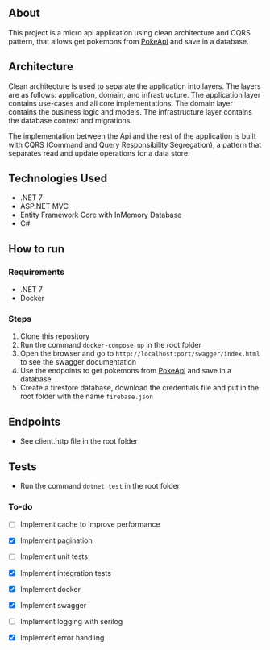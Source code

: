 ## About

This project is a micro api application using clean architecture and CQRS pattern, that allows get pokemons from [PokeApi](https://pokeapi.co/) and save in a database.

## Architecture
Clean architecture is used to separate the application into layers. The layers are as follows: application, domain, and infrastructure. The application layer contains use-cases and all core implementations. The domain layer contains the business logic and
models. The infrastructure layer contains the database context and migrations.

The implementation between the Api and the rest of the application is built with CQRS (Command and Query Responsibility Segregation), a pattern that separates read and update operations for a data store.


## Technologies Used
- .NET 7
- ASP.NET MVC
- Entity Framework Core with InMemory Database
- C#


## How to run

### Requirements
- .NET 7
- Docker

### Steps
1. Clone this repository
2. Run the command `docker-compose up` in the root folder
3. Open the browser and go to `http://localhost:port/swagger/index.html` to see the swagger documentation
4. Use the endpoints to get pokemons from [PokeApi](https://pokeapi.co/) and save in a database
5. Create a firestore database, download the credentials file and put in the root folder with the name `firebase.json`

## Endpoints
- See client.http file in the root folder

## Tests
- Run the command `dotnet test` in the root folder

### To-do
- [ ] Implement cache to improve performance
- [x] Implement pagination
- [ ] Implement unit tests
- [x] Implement integration tests
- [x] Implement docker
- [x] Implement swagger
- [ ] Implement logging with serilog
- [x] Implement error handling


